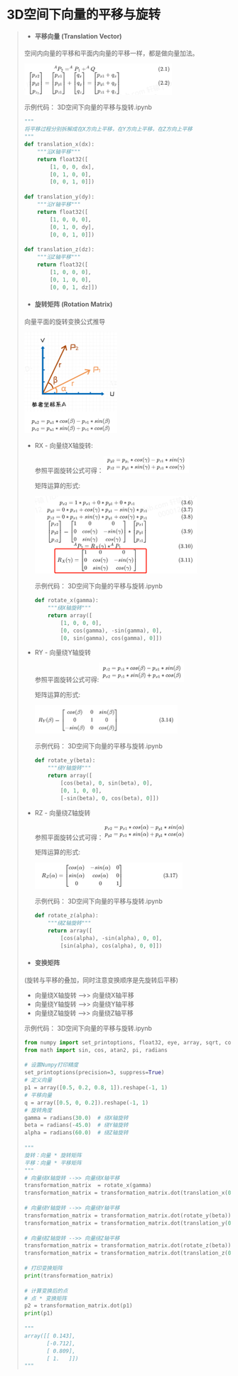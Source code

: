 # 3D空间下向量的平移与旋转

>* #### 平移向量 (Translation Vector)
>
> 空间内向量的平移和平面内向量的平移一样，都是做向量加法。
>
> <img src="assets/image-20221118133639904.png" alt="image-20221118133639904" style="zoom: 50%;" />
>
>示例代码： 3D空间下向量的平移与旋转.ipynb
>
> ```python
> """
> 将平移过程分别拆解成在X方向上平移，在Y方向上平移，在Z方向上平移
> """
> def translation_x(dx):
>     """沿X轴平移"""
>     return float32([
>         [1, 0, 0, dx],
>         [0, 1, 0, 0],
>         [0, 0, 1, 0]])
>
> def translation_y(dy):
>     """沿Y轴平移"""
>     return float32([
>         [1, 0, 0, 0],
>         [0, 1, 0, dy],
>         [0, 0, 1, 0]])
>
> def translation_z(dz):
>     """沿Z轴平移"""
>     return float32([
>         [1, 0, 0, 0],
>         [0, 1, 0, 0],
>         [0, 0, 1, dz]])
> ```
>
>* #### 旋转矩阵 (Rotation Matrix)
>
> 向量平面的旋转变换公式推导
>
> <img src="assets/image-20221118133915770.png" alt="image-20221118133915770" style="zoom:50%;" />
>
> * RX - 向量绕X轴旋转:
>
>   参照平面旋转公式可得：<img src="assets/image-20221118134100169.png" alt="image-20221118134100169" style="zoom: 50%;" />
>
>   矩阵运算的形式:
>
>   <img src="assets/image-20221118134143307.png" alt="image-20221118134143307" style="zoom:50%;" />
>
>   示例代码： 3D空间下向量的平移与旋转.ipynb
>
>   ```python
>   def rotate_x(gamma):
>       """绕X轴旋转"""
>       return array([
>           [1, 0, 0, 0],
>           [0, cos(gamma), -sin(gamma), 0],
>           [0, sin(gamma), cos(gamma), 0]])
>   ```
>
> * RY - 向量绕Y轴旋转
>
>   参照平面旋转公式可得:<img src="assets/image-20221118135605001.png" alt="image-20221118135605001" style="zoom:50%;" />
>
>   矩阵运算的形式:
>
>   <img src="assets/image-20221118135642851.png" alt="image-20221118135642851" style="zoom:50%;" />
>
>   示例代码： 3D空间下向量的平移与旋转.ipynb
>
>   ```python
>   def rotate_y(beta):
>       """绕Y轴旋转"""
>       return array([
>           [cos(beta), 0, sin(beta), 0],
>           [0, 1, 0, 0],
>           [-sin(beta), 0, cos(beta), 0]])
>   ```
>
> * RZ - 向量绕Z轴旋转
>
>   参照平面旋转公式可得：<img src="assets/image-20221118135857788.png" alt="image-20221118135857788" style="zoom: 50%;" />
>
>   矩阵运算的形式:
>
>   <img src="assets/image-20221118140001378.png" alt="image-20221118140001378" style="zoom:50%;" />
>
>   示例代码： 3D空间下向量的平移与旋转.ipynb
>
>   ```python
>   def rotate_z(alpha):
>       """绕Z轴旋转"""
>       return array([
>           [cos(alpha), -sin(alpha), 0, 0],
>           [sin(alpha), cos(alpha), 0, 0]])
>   ```
>
>* #### 变换矩阵 
>
> (旋转与平移的叠加，同时注意变换顺序是先旋转后平移)
>
> * 向量绕X轴旋转 -->> 向量绕X轴平移
> * 向量绕Y轴旋转 -->> 向量绕Y轴平移
> * 向量绕Z轴旋转 -->> 向量绕Z轴平移
>
>示例代码： 3D空间下向量的平移与旋转.ipynb
>
> ```python
> from numpy import set_printoptions, float32, eye, array, sqrt, copy, degrees
> from math import sin, cos, atan2, pi, radians
>
> # 设置Numpy打印精度
> set_printoptions(precision=3, suppress=True)
> # 定义向量
> p1 = array([0.5, 0.2, 0.8, 1]).reshape(-1, 1)
> # 平移向量
> q = array([0.5, 0, 0.2]).reshape(-1, 1)  
> # 旋转角度
> gamma = radians(30.0)  # 绕X轴旋转
> beta = radians(-45.0)  # 绕Y轴旋转
> alpha = radians(60.0)  # 绕Z轴旋转
>
> """
> 旋转：向量 * 旋转矩阵
> 平移：向量 * 平移矩阵
> """
> # 向量绕X轴旋转 -->> 向量绕X轴平移
> transformation_matrix  = rotate_x(gamma)
> transformation_matrix = transformation_matrix.dot(translation_x(0.5))
>
> # 向量绕Y轴旋转 -->> 向量绕Y轴平移
> transformation_matrix = transformation_matrix.dot(rotate_y(beta))
> transformation_matrix = transformation_matrix.dot(translation_y(0))
>
> # 向量绕Z轴旋转 -->> 向量绕Z轴平移
> transformation_matrix = transformation_matrix.dot(rotate_z(beta))
> transformation_matrix = transformation_matrix.dot(translation_z(0.2))
>
> # 打印变换矩阵
> print(transformation_matrix)
>
> # 计算变换后的点
> # 点 * 变换矩阵
> p2 = transformation_matrix.dot(p1)
> print(p1)
>
> """
> array([[ 0.143],
>        [-0.712],
>        [ 0.809],
>        [ 1.   ]])
> """
> ```



